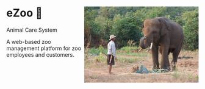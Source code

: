 # eZoo 🐐 <img align="right" width="300" height="200" src="WebContent/resources/imgs/ezoo1.jpg">
Animal Care System

A web-based zoo management platform for zoo employees and customers.
